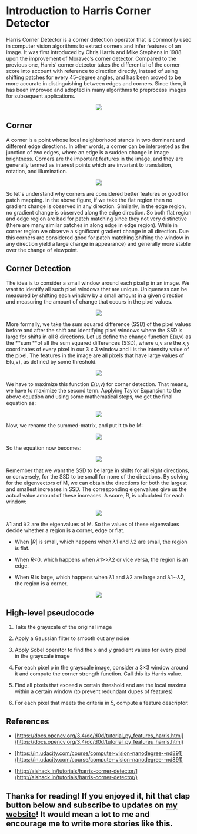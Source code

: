 
# Introduction to Harris Corner Detector

Harris Corner Detector is a corner detection operator that is commonly used in computer vision algorithms to extract corners and infer features of an image. It was first introduced by Chris Harris and Mike Stephens in 1988 upon the improvement of Moravec’s corner detector. Compared to the previous one, Harris’ corner detector takes the differential of the corner score into account with reference to direction directly, instead of using shifting patches for every 45-degree angles, and has been proved to be more accurate in distinguishing between edges and corners. Since then, it has been improved and adopted in many algorithms to preprocess images for subsequent applications.

<p align="center">   
    <img src="https://cdn-images-1.medium.com/max/2000/0*JUpRtT3SAU1HQmL9.jpg" />
</p>

## Corner

A corner is a point whose local neighborhood stands in two dominant and different edge directions. In other words, a corner can be interpreted as the junction of two edges, where an edge is a sudden change in image brightness. Corners are the important features in the image, and they are generally termed as interest points which are invariant to translation, rotation, and illumination.

<p align="center">   
    <img src="https://cdn-images-1.medium.com/max/2000/0*PPJxP5y_k4GCWLBM.jpg" />
</p>

So let's understand why corners are considered better features or good for patch mapping. In the above figure, if we take the flat region then no gradient change is observed in any direction. Similarly, in the edge region, no gradient change is observed along the edge direction. So both flat region and edge region are bad for patch matching since they not very distinctive (there are many similar patches in along edge in edge region). While in corner region we observe a significant gradient change in all direction. Due this corners are considered good for patch matching(shifting the window in any direction yield a large change in appearance) and generally more stable over the change of viewpoint.

## Corner Detection

The idea is to consider a small window around each pixel p in an image. We want to identify all such pixel windows that are unique. Uniqueness can be measured by shifting each window by a small amount in a given direction and measuring the amount of change that occurs in the pixel values.

<p align="center">   
    <img src="https://cdn-images-1.medium.com/max/2000/0*yJKfO8sTxxQ2Wyjw.jpg" />
</p>

More formally, we take the sum squared difference (SSD) of the pixel values before and after the shift and identifying pixel windows where the SSD is large for shifts in all 8 directions. Let us define the change function E(u,v) as the **sum **of all the sum squared differences (SSD), where u,v are the x,y coordinates of every pixel in our 3 x 3 window and I is the intensity value of the pixel. The features in the image are all pixels that have large values of E(u,v), as defined by some threshold.

<p align="center">   
    <img src="https://cdn-images-1.medium.com/max/2000/0*6i-w-2n7p5Gxs6cv.jpg" />
</p>

We have to maximize this function *E*(*u*,*v*) for corner detection. That means, we have to maximize the second term. Applying Taylor Expansion to the above equation and using some mathematical steps, we get the final equation as:

<p align="center">   
    <img src="https://cdn-images-1.medium.com/max/2000/0*FIdvkHWmkOZCpVGX.jpg" />
</p>

Now, we rename the summed-matrix, and put it to be M:

<p align="center">   
    <img src="https://cdn-images-1.medium.com/max/2000/0*piogPZ-2vaYuDQiG.jpg" />
</p>


So the equation now becomes:

<p align="center">   
    <img src="https://cdn-images-1.medium.com/max/2000/0*0ouehhmm66Rt1-EL.jpg" />
</p>


Remember that we want the SSD to be large in shifts for all eight directions, or conversely, for the SSD to be small for none of the directions. By solving for the eigenvectors of M, we can obtain the directions for both the largest and smallest increases in SSD. The corresponding eigenvalues give us the actual value amount of these increases. A score, R, is calculated for each window:

<p align="center">   
    <img src="https://cdn-images-1.medium.com/max/2000/0*TcmYywgDfz3lkN8v.jpg" />
</p>


*λ*1 and *λ*2 are the eigenvalues of M. So the values of these eigenvalues decide whether a region is a corner, edge or flat.

* When |*R*| is small, which happens when *λ*1 and *λ*2 are small, the region is flat.

* When *R*<0, which happens when *λ*1>>*λ*2 or vice versa, the region is an edge.

* When *R* is large, which happens when *λ*1 and *λ*2 are large and *λ*1∼*λ*2, the region is a corner.

<p align="center">   
    <img src="https://cdn-images-1.medium.com/max/2000/0*YORAyROLRUYkqxlq.jpg" />
</p>


## High-level pseudocode

1. Take the grayscale of the original image

2. Apply a Gaussian filter to smooth out any noise

3. Apply Sobel operator to find the x and y gradient values for every pixel in the grayscale image

4. For each pixel p in the grayscale image, consider a 3×3 window around it and compute the corner strength function. Call this its Harris value.

5. Find all pixels that exceed a certain threshold and are the local maxima within a certain window (to prevent redundant dupes of features)

6. For each pixel that meets the criteria in 5, compute a feature descriptor.

## References

* [https://docs.opencv.org/3.4/dc/d0d/tutorial_py_features_harris.html](https://docs.opencv.org/3.4/dc/d0d/tutorial_py_features_harris.html)

* [https://in.udacity.com/course/computer-vision-nanodegree--nd891](https://in.udacity.com/course/computer-vision-nanodegree--nd891)

* [http://aishack.in/tutorials/harris-corner-detector/](http://aishack.in/tutorials/harris-corner-detector/)

## Thanks for reading! If you enjoyed it, hit that clap button below and subscribe to updates on [my website](http://deepanshut041.github.io)! It would mean a lot to me and encourage me to write more stories like this.
